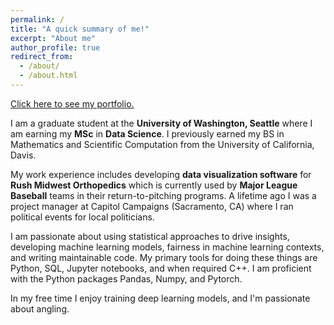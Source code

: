 ```yaml
---
permalink: /
title: "A quick summary of me!"
excerpt: "About me"
author_profile: true
redirect_from: 
  - /about/
  - /about.html
---
```

[Click here to see my portfolio.](https://nadr0jj.github.io/portfolio/)

I am a graduate student at the **University of Washington, Seattle** where I am earning my **MSc** in **Data Science**. I previously earned my BS in Mathematics and Scientific Computation from the University of California, Davis. 

My work experience includes developing **data visualization software** for **Rush Midwest Orthopedics** which is currently used by **Major League Baseball** teams in their return-to-pitching programs. A lifetime ago I was a project manager at Capitol Campaigns (Sacramento, CA) where I ran political events for local politicians. 

I am passionate about using statistical approaches to drive insights, developing machine learning models, fairness in machine learning contexts, and writing maintainable code. My primary tools for doing these things are Python, SQL, Jupyter notebooks, and when required C++. I am proficient with the Python packages Pandas, Numpy, and Pytorch.

In my free time I enjoy training deep learning models, and I'm passionate about angling. 
